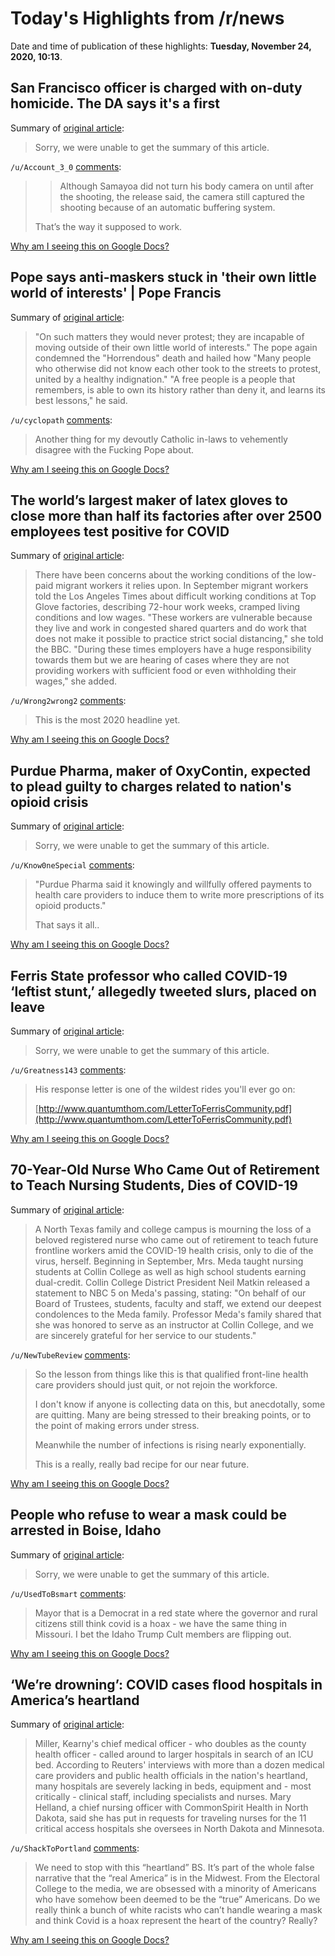 # Today's Highlights from /r/news

Date and time of publication of these highlights: **Tuesday, November 24, 2020, 10:13**.

## San Francisco officer is charged with on-duty homicide. The DA says it's a first

Summary of [original article](https://www.cnn.com/2020/11/24/us/san-francisco-officer-shooting-charges/index.html):

> Sorry, we were unable to get the summary of this article.

`/u/Account_3_0` [comments](https://www.reddit.com/r/news/comments/k04ejv/san_francisco_officer_is_charged_with_onduty/):

> > Although Samayoa did not turn his body camera on until after the shooting, the release said, the camera still captured the shooting because of an automatic buffering system.
> 
> That’s the way it supposed to work.

[Why am I seeing this on Google Docs?](https://docs.google.com/document/d/1Dc6We63vOXIZsc0op-Bt4abqkYjXzOigalQqFxmvvbM/edit?usp=sharing)

## Pope says anti-maskers stuck in 'their own little world of interests' | Pope Francis

Summary of [original article](https://www.theguardian.com/world/2020/nov/23/pope-says-anti-maskers-stuck-in-their-own-little-world-of-interests):

> "On such matters they would never protest; they are incapable of moving outside of their own little world of interests." The pope again condemned the "Horrendous" death and hailed how "Many people who otherwise did not know each other took to the streets to protest, united by a healthy indignation." "A free people is a people that remembers, is able to own its history rather than deny it, and learns its best lessons," he said.

`/u/cyclopath` [comments](https://www.reddit.com/r/news/comments/k0581y/pope_says_antimaskers_stuck_in_their_own_little/):

> Another thing for my devoutly Catholic in-laws to vehemently disagree with the Fucking Pope about.

[Why am I seeing this on Google Docs?](https://docs.google.com/document/d/1Dc6We63vOXIZsc0op-Bt4abqkYjXzOigalQqFxmvvbM/edit?usp=sharing)

## The world’s largest maker of latex gloves to close more than half its factories after over 2500 employees test positive for COVID

Summary of [original article](https://www.bbc.com/news/world-asia-55053846):

> There have been concerns about the working conditions of the low-paid migrant workers it relies upon. In September migrant workers told the Los Angeles Times about difficult working conditions at Top Glove factories, describing 72-hour work weeks, cramped living conditions and low wages. "These workers are vulnerable because they live and work in congested shared quarters and do work that does not make it possible to practice strict social distancing," she told the BBC. "During these times employers have a huge responsibility towards them but we are hearing of cases where they are not providing workers with sufficient food or even withholding their wages," she added.

`/u/Wrong2wrong2` [comments](https://www.reddit.com/r/news/comments/k014h9/the_worlds_largest_maker_of_latex_gloves_to_close/):

> This is the most 2020 headline yet.

[Why am I seeing this on Google Docs?](https://docs.google.com/document/d/1Dc6We63vOXIZsc0op-Bt4abqkYjXzOigalQqFxmvvbM/edit?usp=sharing)

## Purdue Pharma, maker of OxyContin, expected to plead guilty to charges related to nation's opioid crisis

Summary of [original article](https://abcnews.go.com/Business/oxycontin-maker-purdue-pharma-expected-plead-guilty-charges/story?id=74375945):

> Sorry, we were unable to get the summary of this article.

`/u/Know0neSpecial` [comments](https://www.reddit.com/r/news/comments/k06gln/purdue_pharma_maker_of_oxycontin_expected_to/):

> "Purdue Pharma said it knowingly and willfully offered payments to health care providers to induce them to write more prescriptions of its opioid products."
> 
> That says it all..

[Why am I seeing this on Google Docs?](https://docs.google.com/document/d/1Dc6We63vOXIZsc0op-Bt4abqkYjXzOigalQqFxmvvbM/edit?usp=sharing)

## Ferris State professor who called COVID-19 ‘leftist stunt,’ allegedly tweeted slurs, placed on leave

Summary of [original article](https://www.mlive.com/news/grand-rapids/2020/11/ferris-state-professor-who-called-covid-19-leftist-stunt-allegedly-tweeted-slurs-placed-on-leave.html?utm_campaign=mlivedotcom_sf&utm_source=facebook&utm_medium=social&fbclid=IwAR1VRknRFX-Cwj-CXYoGDHjmLZdoEIuZDBecW61SNq5iEemnuNvZ82eU_Ko):

> Sorry, we were unable to get the summary of this article.

`/u/Greatness143` [comments](https://www.reddit.com/r/news/comments/jzy0nb/ferris_state_professor_who_called_covid19_leftist/):

> His response letter is one of the wildest rides you'll ever go on:
> 
> [http://www.quantumthom.com/LetterToFerrisCommunity.pdf](http://www.quantumthom.com/LetterToFerrisCommunity.pdf)

[Why am I seeing this on Google Docs?](https://docs.google.com/document/d/1Dc6We63vOXIZsc0op-Bt4abqkYjXzOigalQqFxmvvbM/edit?usp=sharing)

## 70-Year-Old Nurse Who Came Out of Retirement to Teach Nursing Students, Dies of COVID-19

Summary of [original article](https://www.nbcdfw.com/news/coronavirus/70-year-old-nurse-who-came-out-of-retirement-to-teach-nursing-students-dies-of-covid-19/2488070/):

> A North Texas family and college campus is mourning the loss of a beloved registered nurse who came out of retirement to teach future frontline workers amid the COVID-19 health crisis, only to die of the virus, herself. Beginning in September, Mrs. Meda taught nursing students at Collin College as well as high school students earning dual-credit. Collin College District President Neil Matkin released a statement to NBC 5 on Meda's passing, stating: "On behalf of our Board of Trustees, students, faculty and staff, we extend our deepest condolences to the Meda family. Professor Meda's family shared that she was honored to serve as an instructor at Collin College, and we are sincerely grateful for her service to our students."

`/u/NewTubeReview` [comments](https://www.reddit.com/r/news/comments/jzv75d/70yearold_nurse_who_came_out_of_retirement_to/):

> So the lesson from things like this is that qualified front-line health care providers should just quit, or not rejoin the workforce.
> 
> I don't know if anyone is collecting data on this, but anecdotally, some are quitting. Many are being stressed to their breaking points, or to the point of making errors under stress.
> 
> Meanwhile the number of infections is rising nearly exponentially.
> 
> This is a really, really bad recipe for our near future.

[Why am I seeing this on Google Docs?](https://docs.google.com/document/d/1Dc6We63vOXIZsc0op-Bt4abqkYjXzOigalQqFxmvvbM/edit?usp=sharing)

## People who refuse to wear a mask could be arrested in Boise, Idaho

Summary of [original article](https://katu.com/news/local/people-who-refuse-to-wear-a-mask-could-be-arrested-in-boise-idaho):

> Sorry, we were unable to get the summary of this article.

`/u/UsedToBsmart` [comments](https://www.reddit.com/r/news/comments/jzztcn/people_who_refuse_to_wear_a_mask_could_be/):

> Mayor that is a Democrat in a red state where the governor and rural citizens still think covid is a hoax - we have the same thing in Missouri. I bet the Idaho Trump Cult members are flipping out.

[Why am I seeing this on Google Docs?](https://docs.google.com/document/d/1Dc6We63vOXIZsc0op-Bt4abqkYjXzOigalQqFxmvvbM/edit?usp=sharing)

## ‘We’re drowning’: COVID cases flood hospitals in America’s heartland

Summary of [original article](https://www.reuters.com/article/health-coronavirus-hospitals/were-drowning-covid-cases-flood-hospitals-in-americas-heartland-idUSKBN2841K3):

> Miller, Kearny's chief medical officer - who doubles as the county health officer - called around to larger hospitals in search of an ICU bed. According to Reuters' interviews with more than a dozen medical care providers and public health officials in the nation's heartland, many hospitals are severely lacking in beds, equipment and - most critically - clinical staff, including specialists and nurses. Mary Helland, a chief nursing officer with CommonSpirit Health in North Dakota, said she has put in requests for traveling nurses for the 11 critical access hospitals she oversees in North Dakota and Minnesota.

`/u/ShackToPortland` [comments](https://www.reddit.com/r/news/comments/k0533z/were_drowning_covid_cases_flood_hospitals_in/):

> We need to stop with this “heartland” BS. It’s part of the whole false narrative that the “real America” is in the Midwest. From the Electoral College to the media, we are obsessed with a minority of Americans who have somehow been deemed to be the “true” Americans. Do we really think a bunch of white racists who can’t handle wearing a mask and think Covid is a hoax represent the heart of the country? Really?

[Why am I seeing this on Google Docs?](https://docs.google.com/document/d/1Dc6We63vOXIZsc0op-Bt4abqkYjXzOigalQqFxmvvbM/edit?usp=sharing)

